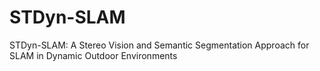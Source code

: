 # STDyn-SLAM
STDyn-SLAM: A Stereo Vision and Semantic Segmentation Approach for SLAM in Dynamic Outdoor Environments
